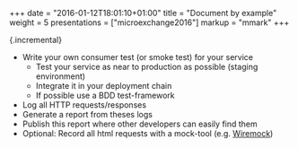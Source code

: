 +++
date = "2016-01-12T18:01:10+01:00"
title = "Document by example"
weight = 5
presentations = ["microexchange2016"]
markup = "mmark"
+++

{.incremental}
* Write your own consumer test (or smoke test) for your service
  * Test your service as near to production as possible (staging environment)
  * Integrate it in your deployment chain
  * If possible use a BDD test-framework
* Log all HTTP requests/responses
* Generate a report from theses logs
* Publish this report where other developers can easily find them
* Optional: Record all html requests with a mock-tool (e.g. [Wiremock](http://wiremock.org/))
